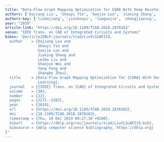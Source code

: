 ```yaml
---
title: "Data-Flow Graph Mapping Optimization for CGRA With Deep Reinforcement Learning"
authors: ['Dajiang Liu', 'Shouyi Yin', 'Guojie Luo', 'Jiaxing Shang', 'Leibo Liu', 'Shaojun Wei', 'Yong Feng', 'Shangbo Zhou']
authors-key: ['liudajiang', 'yinshouyi', 'luoguojie', 'shangjiaxing', 'liuleibo', 'weishaojun', 'fengyong', 'zhoushangbo']
year: "2019"
article-link: "https://doi.org/10.1109/TCAD.2018.2878183"
venue: "IEEE Trans. on CAD of Integrated Circuits and Systems"
bibex: "@article{DBLP:journals/tcad/LiuYLSLWFZ19,
  author    = {Dajiang Liu and
               Shouyi Yin and
               Guojie Luo and
               Jiaxing Shang and
               Leibo Liu and
               Shaojun Wei and
               Yong Feng and
               Shangbo Zhou},
  title     = {Data-Flow Graph Mapping Optimization for {CGRA} With Deep Reinforcement
               Learning},
  journal   = {{IEEE} Trans. on {CAD} of Integrated Circuits and Systems},
  volume    = {38},
  number    = {12},
  pages     = {2271--2283},
  year      = {2019},
  url       = {https://doi.org/10.1109/TCAD.2018.2878183},
  doi       = {10.1109/TCAD.2018.2878183},
  timestamp = {Thu, 19 Dec 2019 09:27:10 +0100},
  biburl    = {https://dblp.org/rec/journals/tcad/LiuYLSLWFZ19.bib},
  bibsource = {dblp computer science bibliography, https://dblp.org}
}"
---
```

